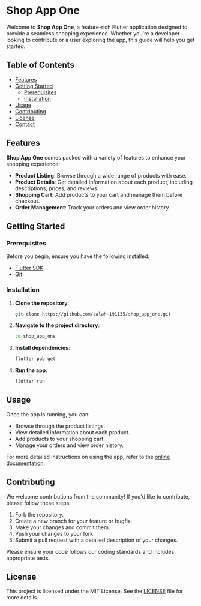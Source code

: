# Shop App One

Welcome to **Shop App One**, a feature-rich Flutter application designed to provide a seamless shopping experience. Whether you're a developer looking to contribute or a user exploring the app, this guide will help you get started.

## Table of Contents

- [Features](#features)
- [Getting Started](#getting-started)
  - [Prerequisites](#prerequisites)
  - [Installation](#installation)
- [Usage](#usage)
- [Contributing](#contributing)
- [License](#license)
- [Contact](#contact)

## Features

**Shop App One** comes packed with a variety of features to enhance your shopping experience:

- **Product Listing**: Browse through a wide range of products with ease.
- **Product Details**: Get detailed information about each product, including descriptions, prices, and reviews.
- **Shopping Cart**: Add products to your cart and manage them before checkout.
- **Order Management**: Track your orders and view order history.

## Getting Started

### Prerequisites

Before you begin, ensure you have the following installed:

- [Flutter SDK](https://flutter.dev/docs/get-started/install)
- [Git](https://git-scm.com/)

### Installation

1. **Clone the repository**:
    ```sh
    git clone https://github.com/salah-191135/shop_app_one.git
    ```
2. **Navigate to the project directory**:
    ```sh
    cd shop_app_one
    ```
3. **Install dependencies**:
    ```sh
    flutter pub get
    ```
4. **Run the app**:
    ```sh
    flutter run
    ```

## Usage

Once the app is running, you can:

- Browse through the product listings.
- View detailed information about each product.
- Add products to your shopping cart.
- Manage your orders and view order history.

For more detailed instructions on using the app, refer to the [online documentation](https://docs.flutter.dev/).

## Contributing

We welcome contributions from the community! If you'd like to contribute, please follow these steps:

1. Fork the repository.
2. Create a new branch for your feature or bugfix.
3. Make your changes and commit them.
4. Push your changes to your fork.
5. Submit a pull request with a detailed description of your changes.

Please ensure your code follows our coding standards and includes appropriate tests.

## License

This project is licensed under the MIT License. See the [LICENSE](LICENSE) file for more details.
